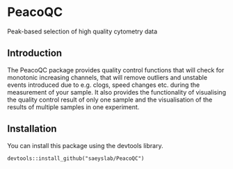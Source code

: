 # PeacoQC
Peak-based selection of high quality cytometry data

## Introduction
The PeacoQC package provides quality control functions that will check 
for monotonic increasing channels, that will remove outliers and unstable 
events introduced due to e.g. clogs, speed changes etc. during the measurement 
of your sample. It also provides the functionality of visualising the quality
control result of only one sample and the visualisation of the results of 
multiple samples in one experiment.

## Installation
You can install this package using the devtools library.

```{r}
devtools::install_github("saeyslab/PeacoQC")
```
